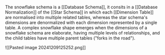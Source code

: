 The snowflake schema is a [[Database Schema]], it consits in a  [[Database Normalization]] of the [[Star Schema]] in which each  [[Dimension Table]]  are normalised into multiple related tables, whereas the star schema's dimensions are denormalized with each dimension represented by a single table.  A complex snowflake shape emerges when the dimensions of a snowflake schema are elaborate, having multiple levels of relationships, and the child tables have multiple parent tables ("forks in the road"). 

![[Pasted image 20241209125252.png]]
